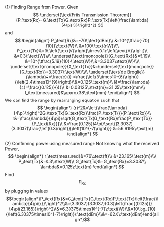 (1)    Finding Range from Power.
Given
$$
\underset{\text{Friis Transmission Theorem}}{P_\text{Rx}=G_\text{Tx}G_\text{Rx}P_\text{Tx}\left(\frac{\lambda}{4\pi{r}}\right)^2}
$$
and 
$$
\begin{align*}
P_\text{Rx}&=-70\:\text{dBm}\\
&=10^{\tfrac{-70}{10}}\:\text{W}\\
&=100\:\text{nW}\\\\
P_\text{Tx}&=3\:\left[\text{V}\right]\times0.1\:\left[\text{A}\right]\\
&=0.3\:\text{W}\\\\
\underset{\text{monopole}}{G_\text{Rx}}&=5.19\\
&=10^{\tfrac{5.19}{10}}\:\text{W}\\
&=3.3037\:\text{W}\\\\
\underset{\text{monopole}}{G_\text{Tx}}&=\underset{\text{monopole}}{G_\text{Rx}}=3.3037\:\text{W}\\\\
\underset{\text{de Broglie}}{\lambda}&=\frac{c}{f}
=\frac{\left(3\times10^{8}\right)}{\left(2.4\times10^{9}\right)}\\&=0.125\:\text{m}\\
l&=\frac{\lambda}{4}=\frac{(0.125)}{4}\\
&=0.03125\:\text{m}=31.25\:\text{mm}\\
l_\text{measured}&\approx38\:\text{mm}
\end{align*}
$$
We can find the range by rearranging equation such that
$$
\begin{align*}
(r)^2&=\left(\frac{\lambda}{4\pi}\right)^2G_\text{Tx}G_\text{Rx}\frac{P_\text{Tx}}{P_\text{Rx}}\\
r&=\frac{\lambda}{4\pi}\sqrt{G_\text{Tx}G_\text{Rx}\frac{P_\text{Tx}}{P_\text{Rx}}}\\
&=\frac{0.125}{4\pi}\sqrt{(3.3037)(3.3037)\frac{\left(0.3\right)}{\left(10^{-7}\right)}}
&=56.9195\:\text{m}
\end{align*}
$$

(2)    Confirming power using measured range
Not knowing what the received Power,
$$
\begin{align*}
r_\text{measured}&=76\:\text{ft}\\
&=23.165\:\text{m}\\\\
P_\text{Tx}&=0.3\:\text{W}\\
G_\text{Tx}&=G_\text{Rx}=3.3037\\
\lambda&=0.125\:\text{m}
\end{align*}
$$
Find $$P_\text{Rx}$$ by plugging in values
$$\begin{align*}P_\text{Rx}&=G_\text{Tx}G_\text{Rx}P_\text{Tx}\left(\frac{\lambda}{4\pi{r}}\right)^2\\&=(3.3037)(3.3037)(0.3)\left(\frac{(0.125))}{4\pi(23.165)}\right)^2\\&=6.30375\times10^{-7}\:\text{W}\\&=10\log_{10}{\left(6.30375\times10^{-7}\right)}\:\text{dBm}\\&=-62.0\:\text{dBm}\end{align*}$$
